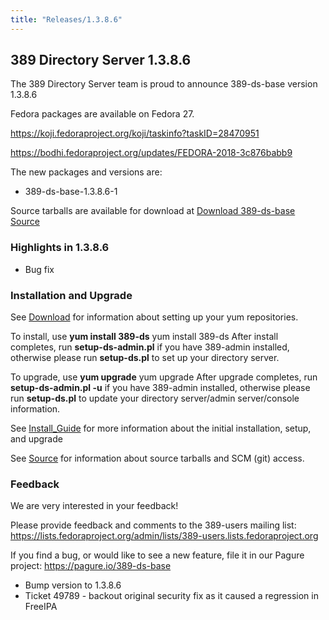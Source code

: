 ```yaml
---
title: "Releases/1.3.8.6"
---
```


389 Directory Server 1.3.8.6
-----------------------------

The 389 Directory Server team is proud to announce 389-ds-base version 1.3.8.6

Fedora packages are available on Fedora 27.

<https://koji.fedoraproject.org/koji/taskinfo?taskID=28470951>

<https://bodhi.fedoraproject.org/updates/FEDORA-2018-3c876babb9>


The new packages and versions are:

-   389-ds-base-1.3.8.6-1

Source tarballs are available for download at [Download 389-ds-base Source](https://releases.pagure.org/389-ds-base/389-ds-base-1.3.8.6.tar.bz2)

### Highlights in 1.3.8.6

- Bug fix

### Installation and Upgrade 
See [Download](../download.html) for information about setting up your yum repositories.

To install, use **yum install 389-ds** yum install 389-ds After install completes, run **setup-ds-admin.pl** if you have 389-admin installed, otherwise please run **setup-ds.pl** to set up your directory server.

To upgrade, use **yum upgrade** yum upgrade After upgrade completes, run **setup-ds-admin.pl -u** if you have 389-admin installed, otherwise please run **setup-ds.pl** to update your directory server/admin server/console information.

See [Install\_Guide](../legacy/install-guide.html) for more information about the initial installation, setup, and upgrade

See [Source](../development/source.html) for information about source tarballs and SCM (git) access.

### Feedback

We are very interested in your feedback!

Please provide feedback and comments to the 389-users mailing list: <https://lists.fedoraproject.org/admin/lists/389-users.lists.fedoraproject.org>

If you find a bug, or would like to see a new feature, file it in our Pagure project: <https://pagure.io/389-ds-base>

- Bump version to 1.3.8.6
- Ticket 49789 - backout original security fix as it caused a regression in FreeIPA

